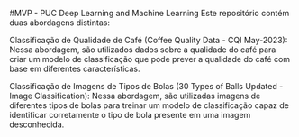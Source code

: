 #MVP - PUC Deep Learning and Machine Learning
Este repositório contém duas abordagens distintas:

Classificação de Qualidade de Café (Coffee Quality Data - CQI May-2023): Nessa abordagem, são utilizados dados sobre a qualidade do café para criar um modelo de classificação que pode prever a qualidade do café com base em diferentes características.

Classificação de Imagens de Tipos de Bolas (30 Types of Balls Updated - Image Classification): Nessa abordagem, são utilizadas imagens de diferentes tipos de bolas para treinar um modelo de classificação capaz de identificar corretamente o tipo de bola presente em uma imagem desconhecida.
